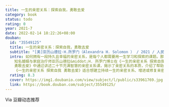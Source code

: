 ```yaml
---
title: 一生的亲密关系：探索自我，勇敢去爱
category: book
status: todo
rating: 0
year: 2021-7
date: 2022-02-14 18:22:26+08:00
douban:
  id: "35549125"
  title: 一生的亲密关系：探索自我，勇敢去爱
  subtitle: "[美]亚历山德拉·H.所罗门（Alexandra H. Solomon ） / 2021 / 人民邮电出版社"
  intro: 如何拥有一段持久且幸福的亲密关系，是每个人都需要用一生学习和探索的课题。那么我们怎样才能找到真正属于自己的“真命伴侣”呢？我们怎样才能与伴侣建立持续一生的亲密关系呢？
    知名婚姻与家庭治疗师亚历山德拉&middot;H. 所罗门博士在《一生的亲密关系 探索自我
    勇敢去爱》中通过讲述二十节充满智慧的亲密关系课，揭示了亲密关系的本质，介绍了帮助我们建立自己真正渴望的且持续一生的亲密关系的秘诀——培养自我意识。她鼓励我们通过探索自我，深刻领悟自身的亲密关系模式，运用述说—关联—抉择的方法修复亲密关系中的裂痕，从而与伴侣建立健康的边界。阅读本书后，我们将打开一扇崭新的、勇敢的、深切的亲密关系之门，发现亲密关系的拼图中缺失的那一块，找到自己心中所渴望的“真命伴侣”，收获温馨、永恒的真爱。
    《一生的亲密关系 探索自我 勇敢去爱》适合想建立持续一生的亲密关系、增进或修复亲密关系的读者，对恋爱心理学、婚姻心理学感兴趣的读者，以及心理咨询师阅读。
  rating: 8.3
  cover: https://img1.doubanio.com/view/subject/l/public/s33961769.jpg
  link: https://book.douban.com/subject/35549125/
---
```


Via 豆瓣动态推荐
